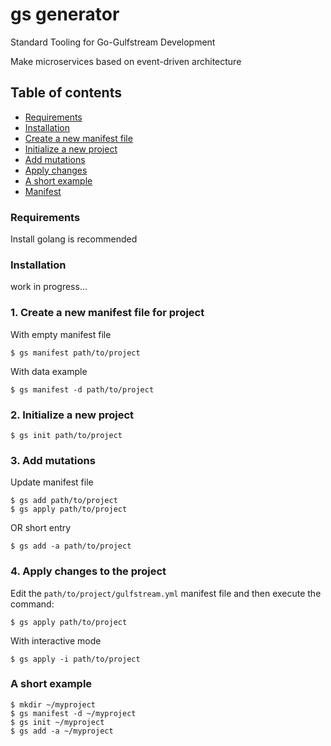 # gs generator
Standard Tooling for Go-Gulfstream Development

Make microservices based on event-driven architecture

## Table of contents
- [Requirements](#requirements)
- [Installation](#installation)
- [Create a new manifest file](#1-create-a-new-manifest-file-for-project)
- [Initialize a new project](#2-initialize-a-new-project)
- [Add mutations](#3-add-mutations)
- [Apply changes](#4-apply-changes-to-the-project)
- [A short example](#a-short-example)
- [Manifest](docs/manifest.md)

### Requirements
Install golang is recommended

### Installation
work in progress...

### 1. Create a new manifest file for project
With empty manifest file
```shell script
$ gs manifest path/to/project
```

With data example
```shell script
$ gs manifest -d path/to/project 
```

### 2. Initialize a new project
```shell script
$ gs init path/to/project
```

### 3. Add mutations
Update manifest file
```shell script
$ gs add path/to/project
$ gs apply path/to/project
```
OR short entry
```shell script
$ gs add -a path/to/project 
```

### 4. Apply changes to the project
Edit the ```path/to/project/gulfstream.yml``` manifest file and then execute the command:
```shell script
$ gs apply path/to/project  
```

With interactive mode
```shell script
$ gs apply -i path/to/project  
```

### A short example
```shell script
$ mkdir ~/myproject
$ gs manifest -d ~/myproject
$ gs init ~/myproject
$ gs add -a ~/myproject
```